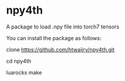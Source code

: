 npy4th
======

A package to load .npy file into torch7 tensors

You can install the package as follows:

clone https://github.com/htwaijry/npy4th.git

cd npy4th

luarocks make
